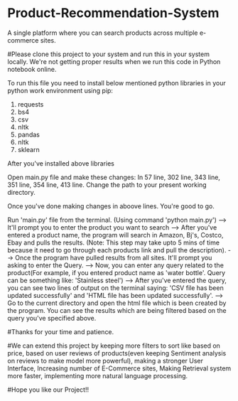# Product-Recommendation-System
A single platform where you can search products across multiple e-commerce sites.


#Please clone this project to your system and run this in your system locally. We're not getting proper results when we run this code in Python notebook online.

To run this file you need to install below mentioned python libraries in your python work environment using pip:
1. requests
2. bs4
3. csv
4. nltk
5. pandas
6. nltk
7. sklearn

After you've installed above libraries

Open main.py file and make these changes:
In 57 line, 302 line, 343 line, 351 line, 354 line, 413 line. Change the path to your present working directory.

Once you've done making changes in aboove lines. You're good to go. 

Run 'main.py' file from the terminal. (Using command 'python main.py')
--> It'll prompt you to enter the product you want to search
--> After you've entered a product name, the program will search in Amazon, Bj's, Costco, Ebay and pulls the results. (Note: This step may take upto 5 mins of time because it need to go through each products link and pull the description).
--> Once the program have pulled results from all sites. It'll prompt you asking to enter the Query.
--> Now, you can enter any query related to the product(For example, if you entered product name as 'water bottle'. Query can be something like: 'Stainless steel')
--> After you've entered the query, you can see two lines of output on the terminal saying: 'CSV file has been updated successfully' and 'HTML file has been updated successfully'.
--> Go to the current directory and open the html file which is been created by the program. You can see the results which are being filtered based on the query you've specified above. 



#Thanks for your time and patience. 
 
 

#We can extend this project by keeping more filters to sort like based on price, based on user reviews of products(even keeping Sentiment analysis on reviews to make model more powerful), making a stronger User Interface, Increasing number of E-Commerce sites, Making Retrieval system more faster, implementing more natural language processing.

#Hope you like our Project!!

